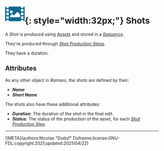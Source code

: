 # ![](../img/icons/shots.svg){: style="width:32px;"} Shots

A *Shot* is produced using *[Assets](assets.md)* and stored in a *[Sequence](sequences.md)*.

They're produced through [*Shot Production Steps*](steps.md).

They have a duration.

## Attributes

As any other object in *Ramses*, the shots are defined by their:

- ***Name***
- ***Short Name***

The shots also have these additional attributes:

- ***Duration***: The duration of the shot in the final edit.
- ***Status***: The status of the production of the asset, for each [*Shot Production Step*](steps.md).

____

![META](authors:Nicolas "Duduf" Dufresne;license:GNU-FDL;copyright:2021;updated:2021/04/22)